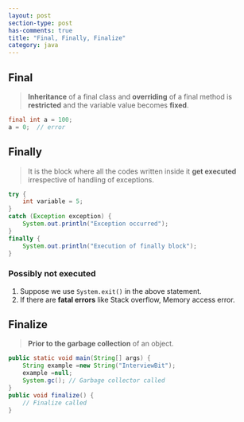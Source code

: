 ```yaml
---
layout: post
section-type: post
has-comments: true
title: "Final, Finally, Finalize"
category: java
---
```


## **Final**

> **Inheritance** of a final class and **overriding** of a final method is **restricted** and the variable value becomes **fixed**.
> 

```java
final int a = 100;
a = 0;  // error
```

## **Finally**

> It is the block where all the codes written inside it **get executed** irrespective of handling of exceptions.
> 

```java
try {
	int variable = 5;
}
catch (Exception exception) {
	System.out.println("Exception occurred");
}
finally {
	System.out.println("Execution of finally block");
}
```

### Possibly not executed

1. Suppose we use `System.exit()` in the above statement.
2. If there are **fatal errors** like Stack overflow, Memory access error.

## **Finalize**

> **Prior to the garbage collection** of an object.
> 

```java
public static void main(String[] args) {
	String example =new String("InterviewBit");
	example =null;
	System.gc(); // Garbage collector called
}
public void finalize() {
	// Finalize called
}
```